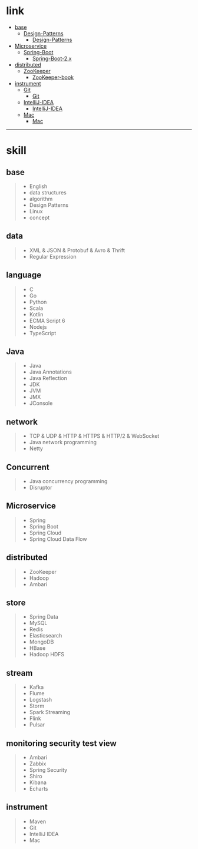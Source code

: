 # link

- [base](https://github.com/zozospider/note/tree/master/base)
  - [Design-Patterns](https://github.com/zozospider/note/tree/master/base/Design-Patterns)
    - [Design-Patterns](https://github.com/zozospider/note/blob/master/base/Design-Patterns/Design-Patterns.md)
- [Microservice](https://github.com/zozospider/note/tree/master/Microservice)
  - [Spring-Boot](https://github.com/zozospider/note/tree/master/Microservice/Spring-Boot)
    - [Spring-Boot-2.x](https://github.com/zozospider/note/blob/master/Microservice/Spring-Boot/Spring-Boot-2.x.md)
- [distributed](https://github.com/zozospider/note/tree/master/distributed)
  - [ZooKeeper](https://github.com/zozospider/note/tree/master/distributed/ZooKeeper)
    - [ZooKeeper-book](https://github.com/zozospider/note/blob/master/distributed/ZooKeeper/ZooKeeper-book.md)
- [instrument](https://github.com/zozospider/note/tree/master/instrument)
  - [Git](https://github.com/zozospider/note/tree/master/instrument/Git)
    - [Git](https://github.com/zozospider/note/blob/master/instrument/Git/Git.md)
  - [IntelliJ-IDEA](https://github.com/zozospider/note/tree/master/instrument/IntelliJ-IDEA)
    - [IntelliJ-IDEA](https://github.com/zozospider/note/blob/master/instrument/IntelliJ-IDEA/IntelliJ-IDEA.md)
  - [Mac](https://github.com/zozospider/note/tree/master/instrument/Mac)
    - [Mac](https://github.com/zozospider/note/blob/master/instrument/Mac/Mac.md)

---

# skill

## base
> * English
> * data structures
> * algorithm
> * Design Patterns
> * Linux
> * concept

## data
> * XML & JSON & Protobuf & Avro & Thrift
> * Regular Expression

## language
> * C
> * Go
> * Python
> * Scala
> * Kotlin
> * ECMA Script 6
> * Nodejs
> * TypeScript

## Java
> * Java
> * Java Annotations
> * Java Reflection
> * JDK
> * JVM
> * JMX
> * JConsole

## network
> * TCP & UDP & HTTP & HTTPS & HTTP/2 & WebSocket
> * Java network programming
> * Netty

## Concurrent
> * Java concurrency programming
> * Disruptor

## Microservice
> * Spring
> * Spring Boot
> * Spring Cloud
> * Spring Cloud Data Flow

## distributed
> * ZooKeeper
> * Hadoop
> * Ambari

## store
> * Spring Data
> * MySQL
> * Redis
> * Elasticsearch
> * MongoDB
> * HBase
> * Hadoop HDFS

## stream
> * Kafka
> * Flume
> * Logstash
> * Storm
> * Spark Streaming
> * Flink
> * Pulsar

## monitoring security test view
> * Ambari
> * Zabbix
> * Spring Security
> * Shiro
> * Kibana
> * Echarts

## instrument
> * Maven
> * Git
> * IntelliJ IDEA
> * Mac
